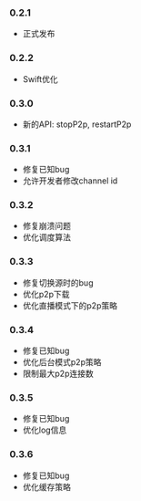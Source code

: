 
### 0.2.1
- 正式发布

### 0.2.2
- Swift优化

### 0.3.0
- 新的API: stopP2p, restartP2p 

### 0.3.1
- 修复已知bug
- 允许开发者修改channel id

### 0.3.2
- 修复崩溃问题
- 优化调度算法

### 0.3.3
- 修复切换源时的bug
- 优化p2p下载
- 优化直播模式下的p2p策略

### 0.3.4
- 修复已知bug
- 优化后台模式p2p策略
- 限制最大p2p连接数

### 0.3.5
- 修复已知bug
- 优化log信息

### 0.3.6
- 修复已知bug
- 优化缓存策略
